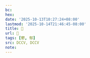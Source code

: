 ```yaml
---
bc:
hex:
date: '2025-10-13T10:27:24+08:00'
lastmod: '2025-10-14T21:46:45-08:00'
title: 􂛣
url: 􂛣
tags: [鬱, 郁]
src: DCCV, DCCV
note:
---
```

